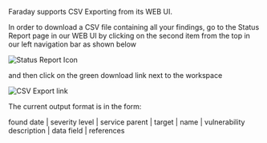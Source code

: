 Faraday supports CSV Exporting from its WEB UI.

In order to download a CSV file containing all your findings, go to the Status Report page in our WEB UI by clicking on the second item from the top in our left navigation bar as shown below

![Status Report Icon](https://raw.github.com/wiki/infobyte/faraday/images/faraday_statusreport_icono.png) 

and then click on the green download link next to the workspace

![CSV Export link](https://raw.github.com/wiki/infobyte/faraday/images/faraday_csv_export.png) 

The current output format is in the form:

found date | severity level | service parent | target | name | vulnerability description | data field | references

